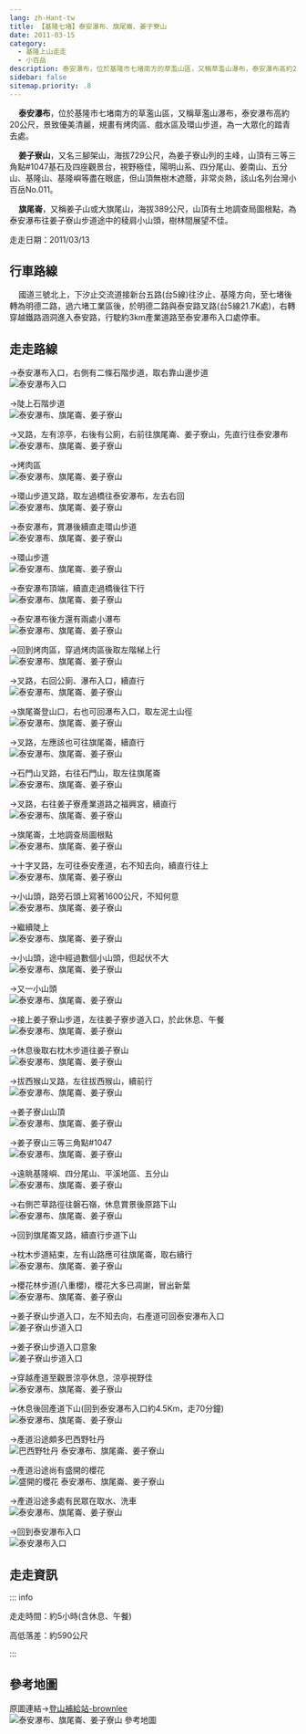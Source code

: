 ```yaml
---
lang: zh-Hant-tw
title: 【基隆七堵】泰安瀑布、旗尾崙、姜子寮山
date: 2011-03-15
category: 
  - 基隆上山走走
  - 小百岳
description: 泰安瀑布，位於基隆市七堵南方的草濫山區，又稱草濫山瀑布，泰安瀑布高約20公尺，景致優美清麗，規畫有烤肉區、戲水區及環山步道，為一大眾化的踏青去處。 姜子寮山，又名三腳架山，海拔729公尺，為姜子寮山列的主峰，山頂有三等三角點#1047基石及四座觀景台，視野極佳，陽明山系、四分尾山、姜南山、五分山、基隆山、基隆嶼等盡在眼底，但山頂無樹木遮蔭，非常炎熱，該山名列台灣小百岳No.011。 旗尾崙，又稱姜子山或大旗尾山，海拔389公尺，山頂有土地調查局圖根點，為泰安瀑布往姜子寮山步道途中的稜肩小山頭，樹林間展望不佳。
sidebar: false
sitemap.priority: .8
---
```


    **泰安瀑布**，位於基隆市七堵南方的草濫山區，又稱草濫山瀑布，泰安瀑布高約20公尺，景致優美清麗，規畫有烤肉區、戲水區及環山步道，為一大眾化的踏青去處。  

    **姜子寮山**，又名三腳架山，海拔729公尺，為姜子寮山列的主峰，山頂有三等三角點#1047基石及四座觀景台，視野極佳，陽明山系、四分尾山、姜南山、五分山、基隆山、基隆嶼等盡在眼底，但山頂無樹木遮蔭，非常炎熱，該山名列台灣小百岳No.011。  

<!-- more -->

    **旗尾崙**，又稱姜子山或大旗尾山，海拔389公尺，山頂有土地調查局圖根點，為泰安瀑布往姜子寮山步道途中的稜肩小山頭，樹林間展望不佳。

走走日期：2011/03/13

## 行車路線
    國道三號北上，下汐止交流道接新台五路(台5線)往汐止、基隆方向，至七堵後轉為明德二路，過六堵工業區後，於明德二路與泰安路叉路(台5線21.7K處)，右轉穿越鐵路涵洞進入泰安路，行駛約3km產業道路至泰安瀑布入口處停車。

## 走走路線
→泰安瀑布入口，右側有二條石階步道，取右靠山邊步道  
![泰安瀑布入口](https://1013399.github.io/image-4/255/180842473_l.jpg)

→陡上石階步道  
![泰安瀑布、旗尾崙、姜子寮山](https://1013399.github.io/image-4/255/180842477_l.jpg)

→叉路，左有涼亭，右後有公廁，右前往旗尾崙、姜子寮山，先直行往泰安瀑布  
![泰安瀑布、旗尾崙、姜子寮山](https://1013399.github.io/image-4/255/180842483_l.jpg)

→烤肉區  
![泰安瀑布、旗尾崙、姜子寮山](https://1013399.github.io/image-4/255/180842490_l.jpg)

→環山步道叉路，取左過橋往泰安瀑布，左去右回  
![泰安瀑布、旗尾崙、姜子寮山](https://1013399.github.io/image-4/255/180842500_l.jpg)

→泰安瀑布，賞瀑後續直走環山步道  
![泰安瀑布、旗尾崙、姜子寮山](https://1013399.github.io/image-4/255/180842508_l.jpg)

→環山步道  
![泰安瀑布、旗尾崙、姜子寮山](https://1013399.github.io/image-4/255/180842513_l.jpg)

→泰安瀑布頂端，續直走過橋後往下行  
![泰安瀑布、旗尾崙、姜子寮山](https://1013399.github.io/image-4/255/180842523_l.jpg)

→泰安瀑布後方還有兩處小瀑布  
![泰安瀑布、旗尾崙、姜子寮山](https://1013399.github.io/image-4/255/180842528_l.jpg)

→回到烤肉區，穿過烤肉區後取左階梯上行  
![泰安瀑布、旗尾崙、姜子寮山](https://1013399.github.io/image-4/255/180842535_l.jpg)

→叉路，右回公廁、瀑布入口，續直行  
![泰安瀑布、旗尾崙、姜子寮山](https://1013399.github.io/image-4/255/180842544_l.jpg)

→旗尾崙登山口，右也可回瀑布入口，取左泥土山徑  
![泰安瀑布、旗尾崙、姜子寮山](https://1013399.github.io/image-4/255/180842549_l.jpg)

→叉路，左應該也可往旗尾崙，續直行  
![泰安瀑布、旗尾崙、姜子寮山](https://1013399.github.io/image-4/255/180842557_l.jpg)

→石門山叉路，右往石門山，取左往旗尾崙  
![泰安瀑布、旗尾崙、姜子寮山](https://1013399.github.io/image-4/255/180842563_l.jpg)

→叉路，右往姜子寮產業道路之福興宮，續直行  
![泰安瀑布、旗尾崙、姜子寮山](https://1013399.github.io/image-4/255/180842572_l.jpg)

→旗尾崙，土地調查局圖根點  
![泰安瀑布、旗尾崙、姜子寮山](https://1013399.github.io/image-4/255/180842579_l.jpg)

→十字叉路，左可往泰安產道，右不知去向，續直行往上  
![泰安瀑布、旗尾崙、姜子寮山](https://1013399.github.io/image-4/255/180842584_l.jpg)

→小山頭，路旁石頭上寫著1600公尺，不知何意  
![泰安瀑布、旗尾崙、姜子寮山](https://1013399.github.io/image-4/255/180842590_l.jpg)

→繼續陡上  
![泰安瀑布、旗尾崙、姜子寮山](https://1013399.github.io/image-4/255/180842597_l.jpg)

→小山頭，途中經過數個小山頭，但起伏不大  
![泰安瀑布、旗尾崙、姜子寮山](https://1013399.github.io/image-4/255/180842604_l.jpg)

→又一小山頭  
![泰安瀑布、旗尾崙、姜子寮山](https://1013399.github.io/image-4/255/180842612_l.jpg)

→接上姜子寮山步道，左往姜子寮步道入口，於此休息、午餐  
![泰安瀑布、旗尾崙、姜子寮山](https://1013399.github.io/image-4/255/180842615_l.jpg)

→休息後取右枕木步道往姜子寮山  
![泰安瀑布、旗尾崙、姜子寮山](https://1013399.github.io/image-4/255/180842621_l.jpg)

→拔西猴山叉路，左往拔西猴山，續前行  
![泰安瀑布、旗尾崙、姜子寮山](https://1013399.github.io/image-4/255/180842626_l.jpg)

→姜子寮山山頂  
![泰安瀑布、旗尾崙、姜子寮山](https://1013399.github.io/image-4/255/180842628_l.jpg)

→姜子寮山三等三角點#1047  
![泰安瀑布、旗尾崙、姜子寮山](https://1013399.github.io/image-4/255/180842632_l.jpg)

→遠眺基隆嶼、四分尾山、平溪地區、五分山  
![泰安瀑布、旗尾崙、姜子寮山](https://1013399.github.io/image-4/255/180842635_l.jpg)

→右側芒草路徑往磐石嶺，休息賞景後原路下山  
![泰安瀑布、旗尾崙、姜子寮山](https://1013399.github.io/image-4/255/180842636_l.jpg)

→回到旗尾崙叉路，續直行步道下山

→枕木步道結束，左有山路應可往旗尾崙，取右續行  
![泰安瀑布、旗尾崙、姜子寮山](https://1013399.github.io/image-4/255/180842638_l.jpg)

→櫻花林步道(八重櫻)，櫻花大多已凋謝，冒出新葉  
![泰安瀑布、旗尾崙、姜子寮山](https://1013399.github.io/image-4/255/180842644_l.jpg)

→姜子寮山步道入口，左不知去向，右產道可回泰安瀑布入口  
![姜子寮山步道入口](https://1013399.github.io/image-4/255/180842647_l.jpg)

→姜子寮山步道入口意象  
![姜子寮山步道入口](https://1013399.github.io/image-4/255/180842653_l.jpg)

→穿越產道至觀景涼亭休息，涼亭視野佳  
![泰安瀑布、旗尾崙、姜子寮山](https://1013399.github.io/image-4/255/180842657_l.jpg)

→休息後回產道下山(回到泰安瀑布入口約4.5Km，走70分鐘)  
![泰安瀑布、旗尾崙、姜子寮山](https://1013399.github.io/image-4/255/180842660_l.jpg)

→產道沿途頗多巴西野牡丹  
![巴西野牡丹 泰安瀑布、旗尾崙、姜子寮山](https://1013399.github.io/image-4/255/180842667_l.jpg)

→產道沿途尚有盛開的櫻花  
![盛開的櫻花 泰安瀑布、旗尾崙、姜子寮山](https://1013399.github.io/image-4/255/180842669_l.jpg)

→產道沿途多處有民眾在取水、洗車  
![泰安瀑布、旗尾崙、姜子寮山](https://1013399.github.io/image-4/255/180842673_l.jpg)

→回到泰安瀑布入口  
![泰安瀑布入口](https://1013399.github.io/image-4/255/180842454_l.jpg)


## 走走資訊

::: info

走走時間：約5小時(含休息、午餐)

高低落差：約590公尺

:::

## 參考地圖
原圖連結→[登山補給站-brownlee](http://www.keepon.com.tw/ActiveSite/Article/One.asp?ArticleID=24563)  
![泰安瀑布、旗尾崙、姜子寮山 參考地圖](https://1013399.github.io/image-4/255/180842697_l.jpg)